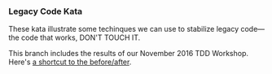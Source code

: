 ### Legacy Code Kata

These kata illustrate some techinques we can use to stabilize legacy code&mdash;the code that works, DON'T TOUCH IT.

This branch includes the results of our November 2016 TDD Workshop. Here's [a shortcut to the before/after](https://github.com/aptera/effectively/commit/a94b5b8c97c03cab0977459719c14010329ac4ae).
